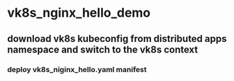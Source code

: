 # vk8s_nginx_hello_demo
## download vk8s kubeconfig from distributed apps namespace and switch to the vk8s context
### deploy vk8s_niginx_hello.yaml manifest